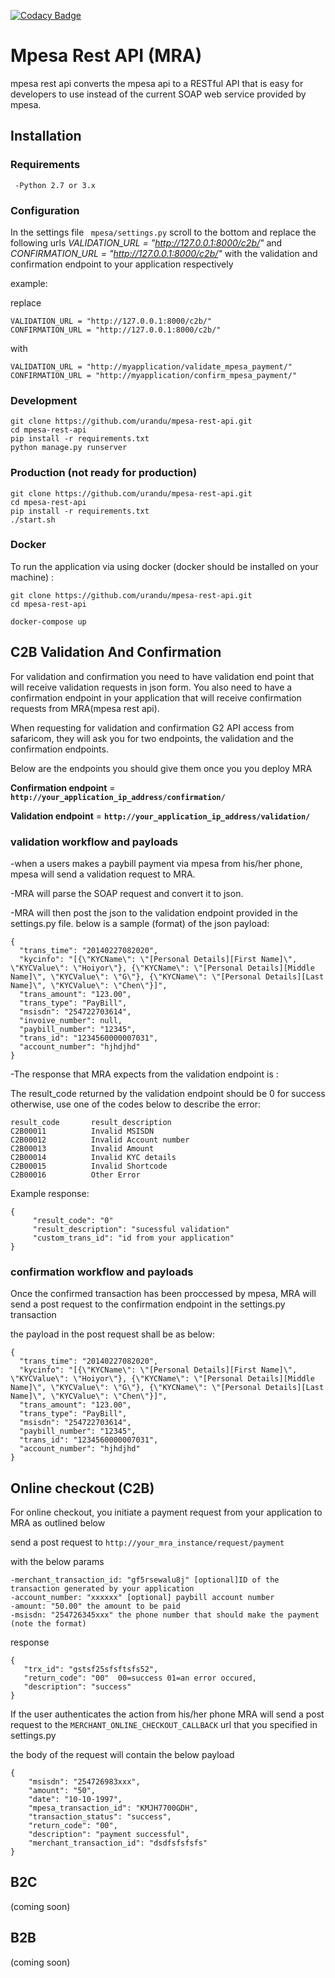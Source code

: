 [![Codacy Badge](https://api.codacy.com/project/badge/Grade/e671d8ce2e944b58b4d6f86fc1f9a589)](https://www.codacy.com/app/urandu/mpesa-rest-api?utm_source=github.com&amp;utm_medium=referral&amp;utm_content=urandu/mpesa-rest-api&amp;utm_campaign=Badge_Grade)

# Mpesa Rest API (MRA)
mpesa rest api converts the mpesa api to a RESTful API that is easy for developers to use instead of the current SOAP web service provided by mpesa.


## Installation

### Requirements

`` -Python 2.7 or 3.x``

### Configuration

In the settings file `` mpesa/settings.py`` scroll to the bottom and replace the following urls _VALIDATION_URL = "http://127.0.0.1:8000/c2b/"_ and _CONFIRMATION_URL = "http://127.0.0.1:8000/c2b/"_
 with the validation and confirmation endpoint to your application respectively  

example:

replace 
```
VALIDATION_URL = "http://127.0.0.1:8000/c2b/"
CONFIRMATION_URL = "http://127.0.0.1:8000/c2b/"

```
with
```
VALIDATION_URL = "http://myapplication/validate_mpesa_payment/"
CONFIRMATION_URL = "http://myapplication/confirm_mpesa_payment/"

```

### Development

```` 
git clone https://github.com/urandu/mpesa-rest-api.git
cd mpesa-rest-api
pip install -r requirements.txt
python manage.py runserver
````

### Production (not ready for production)
```` 
git clone https://github.com/urandu/mpesa-rest-api.git
cd mpesa-rest-api
pip install -r requirements.txt
./start.sh
````

### Docker

To run the application via using docker (docker should be installed on your machine) : 
```
git clone https://github.com/urandu/mpesa-rest-api.git
cd mpesa-rest-api

docker-compose up

```

## C2B Validation And Confirmation

For validation and confirmation you need to have validation end point that will receive validation requests in json form. 
You also need to have a confirmation endpoint in your application that will receive confirmation requests from MRA(mpesa rest api).

When requesting for validation and confirmation G2 API access from safaricom, they will ask you for two endpoints, the validation and the confirmation endpoints.

Below are the endpoints you should give them once you you deploy MRA 

**Confirmation endpoint** = **`http://your_application_ip_address/confirmation/`**

**Validation endpoint** = **`http://your_application_ip_address/validation/`**

### validation workflow and payloads

-when a users makes a paybill payment via mpesa from his/her phone, mpesa will send a validation request to MRA. 

-MRA will parse the SOAP request and convert it to json.

-MRA will then post the json to the validation endpoint provided in the settings.py file. below is a sample (format) of the json payload:
```
{
  "trans_time": "20140227082020",
  "kycinfo": "[{\"KYCName\": \"[Personal Details][First Name]\", \"KYCValue\": \"Hoiyor\"}, {\"KYCName\": \"[Personal Details][Middle Name]\", \"KYCValue\": \"G\"}, {\"KYCName\": \"[Personal Details][Last Name]\", \"KYCValue\": \"Chen\"}]",
  "trans_amount": "123.00",
  "trans_type": "PayBill",
  "msisdn": "254722703614",
  "invoive_number": null,
  "paybill_number": "12345",
  "trans_id": "1234560000007031",
  "account_number": "hjhdjhd"
}

```
-The response that MRA expects from the validation endpoint is :

The result_code returned by the validation endpoint should be 0 for success otherwise, use one of the codes below to describe the error:
 ```
result_code       result_description
C2B00011          Invalid MSISDN
C2B00012          Invalid Account number
C2B00013          Invalid Amount
C2B00014          Invalid KYC details
C2B00015          Invalid Shortcode
C2B00016          Other Error

```

Example response:
```
{
     "result_code": "0"
     "result_description": "sucessful validation" 
     "custom_trans_id": "id from your application" 
}

```
### confirmation workflow and payloads

Once the confirmed transaction has been proccessed by mpesa, MRA will send a post request to the confirmation endpoint in the settings.py transaction 

the payload in the post request shall be as below:

```
{
  "trans_time": "20140227082020",
  "kycinfo": "[{\"KYCName\": \"[Personal Details][First Name]\", \"KYCValue\": \"Hoiyor\"}, {\"KYCName\": \"[Personal Details][Middle Name]\", \"KYCValue\": \"G\"}, {\"KYCName\": \"[Personal Details][Last Name]\", \"KYCValue\": \"Chen\"}]",
  "trans_amount": "123.00",
  "trans_type": "PayBill",
  "msisdn": "254722703614",
  "paybill_number": "12345",
  "trans_id": "1234560000007031",
  "account_number": "hjhdjhd"
}

```

## Online checkout (C2B)

For online checkout, you initiate a payment request from your application to MRA as outlined below


send a post request to `` http://your_mra_instance/request/payment ``

with the below params

```
-merchant_transaction_id: "gf5rsewalu8j" [optional]ID of the transaction generated by your application
-account_number: "xxxxxx" [optional] paybill account number
-amount: "50.00" the amount to be paid
-msisdn: "254726345xxx" the phone number that should make the payment (note the format)
```
response 
```
{
   "trx_id": "gstsf25sfsftsfs52",
   "return_code": "00"  00=success 01=an error occured,
   "description": "success"
}
```

If the user authenticates the action from his/her phone MRA will send a post request to the `MERCHANT_ONLINE_CHECKOUT_CALLBACK` url that you specified in settings.py

the body of the request will contain the below payload 
```
{
    "msisdn": "254726983xxx",
    "amount": "50",
    "date": "10-10-1997",
    "mpesa_transaction_id": "KMJH7700GDH",
    "transaction_status": "success",
    "return_code": "00",
    "description": "payment successful",
    "merchant_transaction_id": "dsdfsfsfsfs"
}

```
## B2C

(coming soon)

## B2B 

(coming soon)
